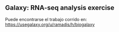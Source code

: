 ## Galaxy: RNA-seq analysis exercise

Puede encontrarse el trabajo corrido en: https://usegalaxy.org/u/ramadis/h/biogalaxy 